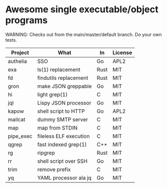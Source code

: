 # Awesome single executable/object programs

WARNING: Checks out from the main/master/default branch. Do your own tests.

Project              | What                   | In    | License
---------------------|------------------------|-------|---------
authelia             | SSO                    | Go    | APL2
exa                  | ls(1) replacement      | Rust  | MIT
fd                   | findutils replacement  | Rust  | MIT
gron                 | make JSON greppable    | Go    | MIT
hi                   | light grep(1)          | C     | MIT
jql                  | Lispy JSON processor   | Go    | MIT 
kapow                | shell script to HTTP   | Go    | APL2
mailcat              | dummy SMTP server      | C     | MIT
map                  | map from STDIN         | C     | MIT
pipe_exec            | fileless ELF execution | C     | MIT
qgrep                | fast indexed grep(1)   | C++   | MIT
rg                   | ripgrep                | Rust  | MIT
rr                   | shell script over SSH  | Go    | MIT
trim                 | remove prefix          | C     | MIT
yq                   | YAML processor ala jq  | Go    | MIT


